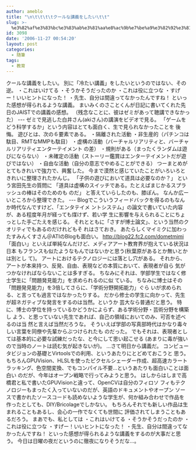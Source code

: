 ```yaml
---
author: ameblo
title: "\n\t\t\t\tクールな講義をしたい\t\t"
slug: >-
  %e3%82%af%e3%83%bc%e3%83%ab%e3%81%aa%e8%ac%9b%e7%be%a9%e3%82%92%e3%81%97%e3%81%9f%e3%81%84
id: 3098
date: '2006-11-27 00:54:20'
layout: post
categories:
  - 随筆
tags:
  - 教育
---
```


クールな講義をしたい。 別に「冷たい講義」をしたいというのではない、その逆。 ・これはいけてる ・そうかそうだったのか ・これは役に立つな ・すげー！いいヒントになった！ ・先生、自分は間違ってなかったんですね！ といった感想が得られるような講義。 まいみくのさことくんが日記に書いてくれた先日のJAISTでの講義の感想。 （残念なことに、彼はゼミがあって聴講できなかった） --- ゼミで見逃した白井さん(akiさん)の講演をビデオで見る。 「ゲームをどう科学するか」という内容はとても面白く、生で見られなかったことを 後悔。 遊びとは、次の６要素である。 ・隔離された活動 ・非生産的（パチンコは駄目、RMTなMMPも駄目） ・虚構の活動（バーチャルリアリティと、バーチャルリアリティエンターテイメント の差） ・規則がある（まったくランダムは遊びにならない） ・未確定の活動（ストーリー鑑賞はエンターテイメントだが遊びではない） ・自由な活動（自分の意志でやめることができる） つーまとめがとてもきれいで強力で、興奮した。 今まで漠然と感じていたことがいろいろときれいに整理されたかんじ。 「子供の遊びにおいて道具は必要なのか？」 という宮田先生の質問に 「道具は虚構のスイッチである。たとえばまじかるスプラッシュの棒はそのためのも のだ」 と答えていらしたのも、膝ぽん。 なんか広ーいところから整理できた。 --- Blogでこういうフィードバックを得るのもなんか時代なんですけど、「エンタテイメ ントシステム」の論文で書いていた内容が、ある程度年月が経っても煤けず、若い学 生に影響を与えられることにちょっとした手ごたえを感じる。 それとともに「さすが博士論文」、という当然のクオリティでもあるのだけれどもそ れはさておき。 あたらしくマイミクに加わったすみんくすさん＠ATIのBlogも面白い。 http://blog22.fc2.com/dometmimi 「面白い」といえば単純なんだけど、メディアアート教育界が抱えている状況は日本 もフランスも似たようなもんではないかと思う(秋葉原があるとか無いとかは別とし て)。 アートにおけるテクノロジーには落とし穴がある。 それから、アートが本来持つ、反発、自由、表現などの本質において、表現者が自ら 気がつかなければならないことは多すぎる。 ちなみにそれは、学部学生ではなく修士学生に「問題発見能力」を求められるのに似 ている。 ちなみに博士はその「問題発見能力」を3倍してさらに、「学術分野開拓能力」ぐら いが求められる、と言っても過言ではなかったりする。 だから修士の学生に向かって、先生が超ネガティブな発言をするのは当然。というか 芸大なら普通だと思う。 特に、博士の学位を持っているかどうかによらず、ある学術分野・芸術分野を構築し よう、と思っていない先生であれば、自己の領域においてのみ、可否を述べるのは当 然と言えば当然だろうな。 そういえば学部の写真部時代はかなり毒々しい言葉を同僚や先輩からぶつけられたも のだった。 でもそれは、表現者としては基本的に必要な試練だったな、と今にして思い起こせる (あまりに毒が強いので当時のノートは読む気が起きないが)。 …さて明日から講義だ。 コンピュータビジョンの基礎とVirtoolsでの利用、というあたりにとどめておこうと 思う。もちろんGPUVision、HLSLを使ったピクセルシェーダー作成、超高速カラート ラッキング、色空間変換、でもコンパイル不要…というあたりも面白いことは面白い のだが、今年はオープン戦略で行ってみようと思う。 はしからはしまで高橋君と私で書いたGPUVisionと違って、OpenCVは自分のフィロソ フィもテクノロジーもまったく入っていないのだが、英語のドキュメントやオープン ソースで書かれたソースコードも読めないような学生が、何か組み合わせで作品を 作ったとしても、DIY/Bricolageでしかない。 もちろんそれでも新しい作品は生まれることもあるし、会心の一作でなくても世間に 評価されてしまうこともあるだろう。 まあでも、私としては ・これはいけてる ・そうかそうだったのか ・これは役に立つな ・すげー！いいヒントになった！ ・先生、自分は間違ってなかったんですね！ といった感想が得られるような講義をするのが大事だと思う。 今日は日曜の夜だというのに徹夜になりそうだな…。